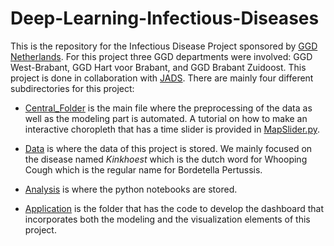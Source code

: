 # Deep-Learning-Infectious-Diseases
This is the repository for the Infectious Disease Project sponsored by [GGD Netherlands](https://nl.wikipedia.org/wiki/Gemeentelijke_gezondheidsdienst). For this project three GGD departments were involved: GGD West-Brabant, GGD Hart voor Brabant, and GGD Brabant Zuidoost. This project is done in collaboration with [JADS](https://www.jads.nl).
There are mainly four different subdirectories for this project: 

* [Central_Folder](https://github.com/eKoulier/Deep-Learning-Infectious-Diseases/tree/master/Central_Folder) is the main file where the preprocessing of the data as well as the modeling part is automated. A tutorial on how to make an interactive choropleth that has a time slider is provided in [MapSlider.py](https://github.com/eKoulier/Deep-Learning-Infectious-Diseases/blob/master/Central_Folder/MapSlider.py).

* [Data](https://github.com/eKoulier/Deep-Learning-Infectious-Diseases/tree/master/Central_Folder) is where the data of this project is stored. We mainly focused on the disease named *Kinkhoest* which is the dutch word for Whooping Cough which is the regular name for Bordetella Pertussis.

* [Analysis](https://github.com/eKoulier/Deep-Learning-Infectious-Diseases/tree/master/Analysis) is where the python notebooks are stored.

* [Application](https://github.com/eKoulier/Deep-Learning-Infectious-Diseases/tree/master/Application) is the folder that has the code to develop the dashboard that incorporates both the modeling and the visualization elements of this project.
